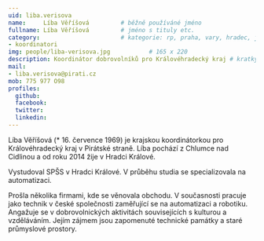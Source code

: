 ```yaml
---
uid: liba.verisova
name:     Líba Věříšová      	# běžně používáné jméno
fullname: Líba Věříšová  		# jméno s tituly etc.
category:                 		# kategorie: rp, praha, vary, hradec, jmk, senat
- koordinatori
img: people/liba-verisova.jpg           # 165 x 220
description: Koordinátor dobrovolníků pro Královéhradecký kraj # kratký popis, max 160 znaků
mail:
- liba.verisova@pirati.cz
mob: 775 977 O98
profiles:
  github:
  facebook:
  twitter:
  linkedin:
---
```


Líba Věříšová (* 16. července 1969) je krajskou koordinátorkou pro Královéhradecký kraj v Pirátské straně. Líba pochází z Chlumce nad Cidlinou a od roku 2014 žije v Hradci Králové.

Vystudoval SPŠS v Hradci Králové. V průběhu studia se specializovala na automatizaci.

Prošla několika firmami, kde se věnovala obchodu. V současnosti pracuje jako technik v české společnosti zaměřující se na automatizaci a robotiku. Angažuje se v dobrovolnických aktivitách souvisejících s kulturou a vzděláváním. Jejím zájmem jsou zapomenuté technické památky a staré průmyslové prostory.
